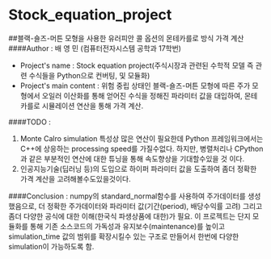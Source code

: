 # Stock_equation_project
##블랙-숄즈-머튼 모형을 사용한 유러피안 콜 옵션의 몬테카를로 방식 가격 계산
####Author : 배 영 민 (컴퓨터전자시스템 공학과 17학번)
- Project's name : Stock equation project(주식시장과 관련된 수학적 모델 즉 관련 수식들을 Python으로 컨버팅, 및 모듈화)
- Project's main content : 위험 중립 상태인 블랙-숄즈-머튼 모형에 따른 주가 모형에서 오일러 이산화를 통해 얻어진 수식을 정해진 파라미터 값을 대입하여, 몬테카를로 시뮬레이션 연산을 통해 가격 계산.

####TODO :
1. Monte Calro simulation 특성상 많은 연산이 필요한데 Python 프레임워크에서는 C++에 상응하는 processing speed를 가질수없다. 하지만, 병렬처리나 CPython과 같은 부분적인 연산에 대한 튜닝을 통해 속도향상을 기대할수있을 것 이다.
2. 인공지능기술(딥러닝 등)의 도입으로 하이퍼 파라미터 값을 도출하여 좀더 정확한 가격 계산을 고려해볼수도있을것이다.

####Conclusion : numpy의 standard_normal함수를 사용하여 주가데이터를 생성했음으로, 더 정확한 주가데이터와 파라미터 값(기간(period), 배당수익률 고려) 그리고 좀더 다양한 공식에 대한 이해(한국식 파생상품에 대한)가 필요. 이 프로젝트는 단지 모듈화를 통해 기존 소스코드의 가독성과 유지보수(maintenance)를 높이고 simulation_time 값의 범위를 확장시킬수 있는 구조로 만들어서 한번에 다양한 simulation이 가능하도록 함.
